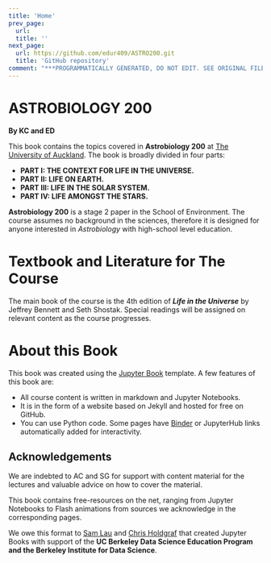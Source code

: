 ```yaml
---
title: 'Home'
prev_page:
  url: 
  title: ''
next_page:
  url: https://github.com/edur409/ASTRO200.git
  title: 'GitHub repository'
comment: "***PROGRAMMATICALLY GENERATED, DO NOT EDIT. SEE ORIGINAL FILES IN /content***"
---
```

# ASTROBIOLOGY 200

**By KC and ED**

This book contains the topics covered in **Astrobiology 200** at [The University of Auckland](https://www.auckland.ac.nz/en.html).  The book is broadly divided in four parts:

- **PART I: THE CONTEXT FOR LIFE IN THE UNIVERSE.**
- **PART II: LIFE ON EARTH.**
- **PART III: LIFE IN THE SOLAR SYSTEM.**
- **PART IV: LIFE AMONGST THE STARS.**

**Astrobiology 200** is a stage 2 paper in the School of Environment. The course assumes no background in the sciences, therefore it is designed for anyone interested in *Astrobiology* with high-school level education.

# Textbook and Literature for The Course

The main book of the course is the 4th edition of ***Life in the Universe*** by Jeffrey Bennett and Seth Shostak. Special readings will be assigned on relevant content as the course progresses.

# About this Book

This book was created using the [Jupyter Book](https://jupyter.org/jupyter-book/intro.html) template. A few features of this book are:

* All course content is written in markdown and Jupyter Notebooks.
* It is in the form of a website based on Jekyll and hosted for free on GitHub. 
* You can use Python code.  Some pages have [Binder](https://mybinder.org) or JupyterHub links automatically added for interactivity.

## Acknowledgements

We are indebted to AC and SG for support with content material for the lectures and valuable advice on how to cover the material.

This book contains free-resources on the net, ranging from Jupyter Notebooks to Flash animations from sources we acknowledge in the corresponding pages. 

We owe this format to [Sam Lau][sam] and [Chris Holdgraf][chris] that created Jupyter Books with support of the **UC Berkeley Data Science Education Program and the Berkeley Institute for Data Science**.

[sam]: http://www.samlau.me/
[chris]: https://predictablynoisy.com
